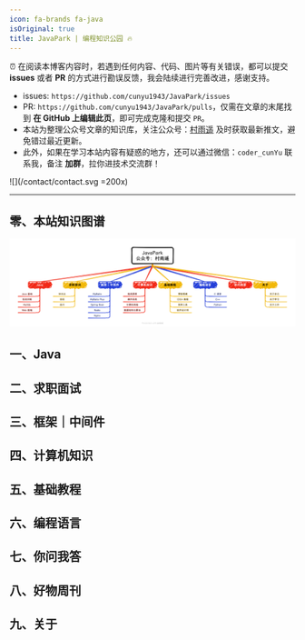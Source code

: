 ```yaml
---
icon: fa-brands fa-java
isOriginal: true
title: JavaPark | 编程知识公园 🔥
---
```


⏰ 在阅读本博客内容时，若遇到任何内容、代码、图片等有关错误，都可以提交 **issues** 或者 **PR** 的方式进行勘误反馈，我会陆续进行完善改进，感谢支持。

- issues: `https://github.com/cunyu1943/JavaPark/issues`
- PR: `https://github.com/cunyu1943/JavaPark/pulls`，仅需在文章的末尾找到 **在 GitHub 上编辑此页**，即可完成克隆和提交 `PR`。
- 本站为整理公众号文章的知识库，关注公众号：[村雨遥](https://cunyu1943.gitee.io/contact/wechatpublic.svg) 及时获取最新推文，避免错过最近更新。
- 此外，如果在学习本站内容有疑惑的地方，还可以通过微信：`coder_cunYu` 联系我，备注 **加群**，拉你进技术交流群！

![](/contact/contact.svg =200x)

---

## 零、本站知识图谱

![](.vuepress/public/map.png)

## 一、Java

## 二、求职面试

## 三、框架｜中间件

## 四、计算机知识

## 五、基础教程

## 六、编程语言

## 七、你问我答

## 八、好物周刊

## 九、关于
